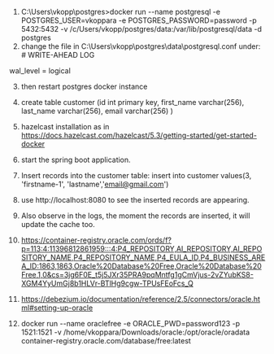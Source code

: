 1) C:\Users\vkopp\postgres>docker run --name postgresql -e POSTGRES_USER=vkoppara -e POSTGRES_PASSWORD=password -p 5432:5432 -v /c/Users/vkopp/postgres/data:/var/lib/postgresql/data -d postgres
2) change the file in C:\Users\vkopp\postgres\data\postgresql.conf 
under: # WRITE-AHEAD LOG

wal_level = logical

3) then restart postgres docker instance
4) create table customer (id int primary key, first_name varchar(256), last_name varchar(256), email varchar(256) )
5) hazelcast installation as in https://docs.hazelcast.com/hazelcast/5.3/getting-started/get-started-docker
6) start the spring boot application.
7) Insert records into the customer table:
insert into customer values(3, 'firstname-1', 'lastname','email@gmail.com')
8) use http://localhost:8080 to see the inserted records are appearing.
9) Also observe in the logs, the moment the records are inserted, it will update the cache too.

10) https://container-registry.oracle.com/ords/f?p=113:4:11396812861959:::4:P4_REPOSITORY,AI_REPOSITORY,AI_REPOSITORY_NAME,P4_REPOSITORY_NAME,P4_EULA_ID,P4_BUSINESS_AREA_ID:1863,1863,Oracle%20Database%20Free,Oracle%20Database%20Free,1,0&cs=3jg6F0E_t5j5JXr35PRA9pqMntfg1gCmVjus-2vZYubKS8-XGM4YyUmGj8b1HLVr-BTlHg9cgw-TPUsFEoFcs_Q
11) https://debezium.io/documentation/reference/2.5/connectors/oracle.html#setting-up-oracle
12) docker run --name oraclefree -e ORACLE_PWD=password123 -p 1521:1521 -v /home/vkoppara/Downloads/oracle:/opt/oracle/oradata container-registry.oracle.com/database/free:latest
   
